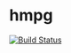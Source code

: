 # hmpg

[![Build Status](https://travis-ci.com/zendamacf/hmpg.svg?branch=master)](https://travis-ci.com/zendamacf/hmpg)
